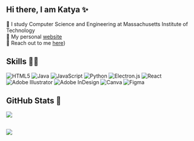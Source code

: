## Hi there, I am Katya ✨​

 🌌​ I study Computer Science and Engineering at Massachusetts Institute of Technology<br/>
 🌱 My personal [website](https://www.tiukhtikova.space)<br/>
 🔭 Reach out to me [here](https://www.linkedin.com/in/ekaterina-tiukhtikova/))<br/>

## Skills 👩‍💻
![HTML5](https://img.shields.io/badge/html5-%23E34F26.svg?style=for-the-badge&logo=html5&logoColor=white) ![Java](https://img.shields.io/badge/java-%23ED8B00.svg?style=for-the-badge&logo=openjdk&logoColor=white) ![JavaScript](https://img.shields.io/badge/javascript-%23323330.svg?style=for-the-badge&logo=javascript&logoColor=%23F7DF1E) ![Python](https://img.shields.io/badge/python-3670A0?style=for-the-badge&logo=python&logoColor=ffdd54) ![Electron.js](https://img.shields.io/badge/Electron-191970?style=for-the-badge&logo=Electron&logoColor=white) ![React](https://img.shields.io/badge/react-%2320232a.svg?style=for-the-badge&logo=react&logoColor=%2361DAFB) ![Adobe Illustrator](https://img.shields.io/badge/adobe%20illustrator-%23FF9A00.svg?style=for-the-badge&logo=adobe%20illustrator&logoColor=white) ![Adobe InDesign](https://img.shields.io/badge/Adobe%20InDesign-49021F?style=for-the-badge&logo=adobeindesign&logoColor=FF3366) ![Canva](https://img.shields.io/badge/Canva-%2300C4CC.svg?style=for-the-badge&logo=Canva&logoColor=white) ![Figma](https://img.shields.io/badge/figma-%23F24E1E.svg?style=for-the-badge&logo=figma&logoColor=white)

## GitHub Stats 🌱​
![](https://github-readme-stats.vercel.app/api/top-langs/?username=tiukhtikova&theme=transparent&hide_border=false&include_all_commits=false&count_private=false&layout=compact)<br/>
<br/>
<!-- ![](https://github-readme-stats.vercel.app/api?username=tiukhtikova&theme=transparent&hide_border=false&include_all_commits=false&count_private=false)<br/>
<br/> -->
![](https://nirzak-streak-stats.vercel.app/?user=tiukhtikova&theme=transparent&hide_border=false)<br/>

<!-- Proudly created with GPRM ( https://gprm.itsvg.in ) -->
